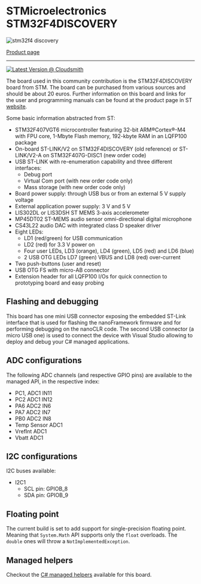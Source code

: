 # STMicroelectronics STM32F4DISCOVERY

![stm32f4 discovery](../../images/community-targets/stm32f4_discovery.jpg)

[Product page](https://www.st.com/en/evaluation-tools/stm32f4discovery.html)

-----

[![Latest Version @ Cloudsmith](https://api-prd.cloudsmith.io/v1/badges/version/net-nanoframework/nanoframework-images-community-targets/raw/ST_STM32F4_DISCOVERY/latest/x/?render=true)](https://cloudsmith.io/~net-nanoframework/repos/nanoframework-images-community-targets/packages/detail/raw/ST_STM32F4_DISCOVERY/latest/)

The board used in this community contribution is the STM32F4DISCOVERY board from STM. The board can be purchased from various sources and should be about 20 euros. Further information on this board and links for the user and programming manuals can be found at the product page in ST [website](https://www.st.com/en/evaluation-tools/stm32f4discovery.html).

Some basic information abstracted from ST:

- STM32F407VGT6 microcontroller featuring 32-bit ARM®Cortex®-M4 with FPU core, 1-Mbyte Flash memory, 192-kbyte RAM in an LQFP100 package
- On-board ST-LINK/V2 on STM32F4DISCOVERY (old reference) or ST-LINK/V2-A on STM32F407G-DISC1 (new order code)
- USB ST-LINK with re-enumeration capability and three different interfaces:
  - Debug port
  - Virtual Com port (with new order code only)
  - Mass storage (with new order code only)
- Board power supply: through USB bus or from an external 5 V supply voltage
- External application power supply: 3 V and 5 V
- LIS302DL or LIS3DSH ST MEMS 3-axis accelerometer
- MP45DT02 ST-MEMS audio sensor omni-directional digital microphone
- CS43L22 audio DAC with integrated class D speaker driver
- Eight LEDs:
  - LD1 (red/green) for USB communication
  - LD2 (red) for 3.3 V power on
  - Four user LEDs, LD3 (orange), LD4 (green), LD5 (red) and LD6 (blue)
  - 2 USB OTG LEDs LD7 (green) VBUS and LD8 (red) over-current
- Two push-buttons (user and reset)
- USB OTG FS with micro-AB connector
- Extension header for all LQFP100 I/Os for quick connection to prototyping board and easy probing

## Flashing and debugging

This board has one mini USB connector exposing the embedded ST-Link interface that is used for flashing the nanoFramework firmware and for performing debugging on the nanoCLR code.
The second USB connector (a micro USB one) is used to connect the device with Visual Studio allowing to deploy and debug your C# managed applications.

## ADC configurations

The following ADC channels (and respective GPIO pins) are available to the managed API, in the respective index:

- PC1, ADC1 IN11
- PC2  ADC1 IN12
- PA6  ADC2 IN6
- PA7  ADC2 IN7
- PB0  ADC2 IN8
- Temp Sensor ADC1
- VrefInt ADC1
- Vbatt ADC1

## I2C configurations

I2C buses available:

- I2C1
  - SCL pin: GPIOB_8
  - SDA pin: GPIOB_9

## Floating point

The current build is set to add support for single-precision floating point.
Meaning that `System.Math` API supports only the `float` overloads. The `double` ones will throw a `NotImplementedException`.

## Managed helpers

Checkout the [C# managed helpers](https://github.com/nanoframework/nf-Community-Targets/tree/main/ChibiOS/ST_STM32F4_DISCOVERY/managed_helpers) available for this board.
